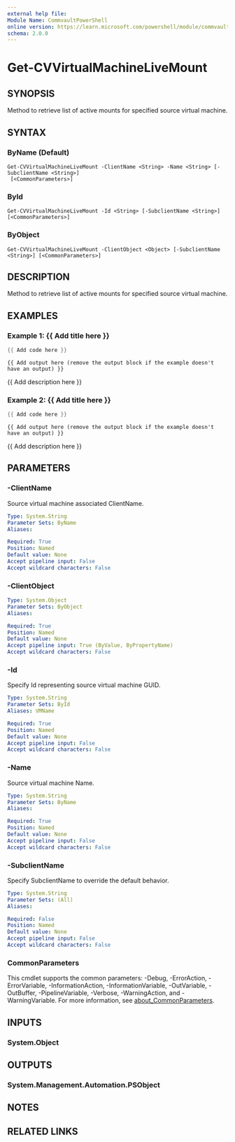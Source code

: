 ```yaml
---
external help file:
Module Name: CommvaultPowerShell
online version: https://learn.microsoft.com/powershell/module/commvaultpowershell/get-cvvirtualmachinelivemount
schema: 2.0.0
---
```


# Get-CVVirtualMachineLiveMount

## SYNOPSIS
Method to retrieve list of active mounts for specified source virtual machine.

## SYNTAX

### ByName (Default)
```
Get-CVVirtualMachineLiveMount -ClientName <String> -Name <String> [-SubclientName <String>]
 [<CommonParameters>]
```

### ById
```
Get-CVVirtualMachineLiveMount -Id <String> [-SubclientName <String>] [<CommonParameters>]
```

### ByObject
```
Get-CVVirtualMachineLiveMount -ClientObject <Object> [-SubclientName <String>] [<CommonParameters>]
```

## DESCRIPTION
Method to retrieve list of active mounts for specified source virtual machine.

## EXAMPLES

### Example 1: {{ Add title here }}
```powershell
{{ Add code here }}
```

```output
{{ Add output here (remove the output block if the example doesn't have an output) }}
```

{{ Add description here }}

### Example 2: {{ Add title here }}
```powershell
{{ Add code here }}
```

```output
{{ Add output here (remove the output block if the example doesn't have an output) }}
```

{{ Add description here }}

## PARAMETERS

### -ClientName
Source virtual machine associated ClientName.

```yaml
Type: System.String
Parameter Sets: ByName
Aliases:

Required: True
Position: Named
Default value: None
Accept pipeline input: False
Accept wildcard characters: False
```

### -ClientObject


```yaml
Type: System.Object
Parameter Sets: ByObject
Aliases:

Required: True
Position: Named
Default value: None
Accept pipeline input: True (ByValue, ByPropertyName)
Accept wildcard characters: False
```

### -Id
Specify Id representing source virtual machine GUID.

```yaml
Type: System.String
Parameter Sets: ById
Aliases: VMName

Required: True
Position: Named
Default value: None
Accept pipeline input: False
Accept wildcard characters: False
```

### -Name
Source virtual machine Name.

```yaml
Type: System.String
Parameter Sets: ByName
Aliases:

Required: True
Position: Named
Default value: None
Accept pipeline input: False
Accept wildcard characters: False
```

### -SubclientName
Specify SubclientName to override the default behavior.

```yaml
Type: System.String
Parameter Sets: (All)
Aliases:

Required: False
Position: Named
Default value: None
Accept pipeline input: False
Accept wildcard characters: False
```

### CommonParameters
This cmdlet supports the common parameters: -Debug, -ErrorAction, -ErrorVariable, -InformationAction, -InformationVariable, -OutVariable, -OutBuffer, -PipelineVariable, -Verbose, -WarningAction, and -WarningVariable. For more information, see [about_CommonParameters](http://go.microsoft.com/fwlink/?LinkID=113216).

## INPUTS

### System.Object

## OUTPUTS

### System.Management.Automation.PSObject

## NOTES

## RELATED LINKS

